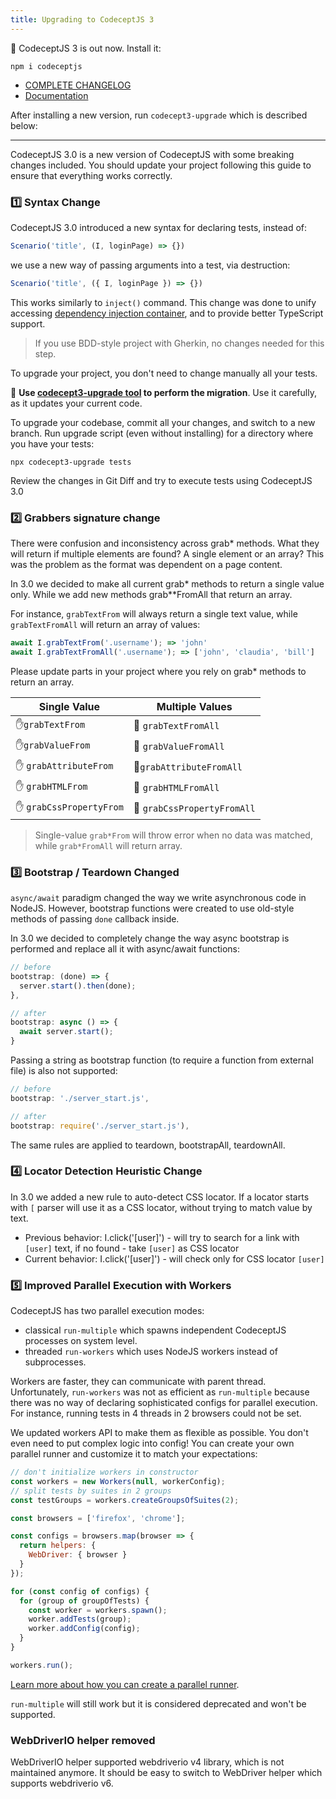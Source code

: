 ```yaml
---
title: Upgrading to CodeceptJS 3
---
```


🚀 CodeceptJS 3 is out now. Install it:

```
npm i codeceptjs
```

* [COMPLETE CHANGELOG](https://github.com/Codeception/CodeceptJS/blob/codeceptjs-v3.0/CHANGELOG.md#300-beta)
* [Documentation](https://github.com/Codeception/CodeceptJS/tree/codeceptjs-v3.0/docs)

After installing a new version, run `codecept3-upgrade` which is described below:

---

CodeceptJS 3.0 is a new version of CodeceptJS with some breaking changes included. 
You should update your project following this guide to ensure that everything works correctly. 

### 1️⃣ Syntax Change

CodeceptJS 3.0 introduced a new syntax for declaring tests, instead of:

```js
Scenario('title', (I, loginPage) => {})
```
we use a new way of passing arguments into a test, via destruction:

```js
Scenario('title', ({ I, loginPage }) => {})
```

This works similarly to `inject()` command. This change was done to unify accessing [dependency injection container](https://codecept.io/pageobjects/#dependency-injection), and to provide better TypeScript support. 

> If you use BDD-style project with Gherkin, no changes needed for this step. 

To upgrade your project, you don't need to change manually all your tests. 

💪 **Use [codecept3-upgrade tool](https://www.npmjs.com/package/codecept3-upgrade) to perform the migration**. Use it carefully, as it updates your current code.

To upgrade your codebase, commit all your changes, and switch to a new branch.
Run upgrade script (even without installing) for a directory where you have your tests:

```
npx codecept3-upgrade tests
```
Review the changes in Git Diff and try to execute tests using CodeceptJS 3.0


### 2️⃣ Grabbers signature change

There were confusion and inconsistency across grab* methods. What they will return if multiple elements are found? A single element or an array? This was the problem as the format was dependent on a page content. 

In 3.0 we decided to make all current grab* methods to return a single value only. While we add new methods grab**FromAll that return an array.

For instance, `grabTextFrom` will always return a single text value, while `grabTextFromAll` will return an array of values:

```js
await I.grabTextFrom('.username'); => 'john'
await I.grabTextFromAll('.username'); => ['john', 'claudia', 'bill']
```

Please update parts in your project where you rely on grab* methods to return an array.


| Single Value | Multiple Values |
| -- | -- |
| ✋`grabTextFrom` | 🙌 `grabTextFromAll`  |
| ✋`grabValueFrom` | 🙌 `grabValueFromAll`  |
| ✋ `grabAttributeFrom` | 🙌`grabAttributeFromAll`  |
| ✋ `grabHTMLFrom` | 🙌 `grabHTMLFromAll`  |
| ✋ `grabCssPropertyFrom` | 🙌 `grabCssPropertyFromAll` |

> Single-value `grab*From` will throw error when no data was matched, while `grab*FromAll` will return array.

### 3️⃣ Bootstrap / Teardown Changed

`async/await` paradigm changed the way we write asynchronous code in NodeJS. 
However, bootstrap functions were created to use old-style methods of passing `done` callback inside.

In 3.0 we decided to completely change the way async bootstrap is performed and replace all it with async/await functions:

```js
// before
bootstrap: (done) => {
  server.start().then(done);
},

// after
bootstrap: async () => {
  await server.start();
}
```
Passing a string as bootstrap function (to require a function from external file) is also not supported:

```js
// before
bootstrap: './server_start.js',

// after
bootstrap: require('./server_start.js'),
```

The same rules are applied to teardown, bootstrapAll, teardownAll.

### 4️⃣ Locator Detection Heuristic Change

In 3.0 we added a new rule to auto-detect CSS locator. If a locator starts with `[` parser will use it as a CSS locator, without trying to match value by text.

* Previous behavior: I.click('[user]') - will try to search for a link with `[user]` text, if no found - take `[user]` as CSS locator
* Current behavior: I.click('[user]') - will check only for CSS locator `[user]`

### 5️⃣ Improved Parallel Execution with Workers

CodeceptJS has two parallel execution modes:

* classical `run-multiple` which spawns independent CodeceptJS processes on system level.
* threaded `run-workers` which uses NodeJS workers instead of subprocesses.

Workers are faster, they can communicate with parent thread. Unfortunately, `run-workers` was not as efficient as `run-multiple` because there was no way of declaring sophisticated configs for parallel execution. For instance, running tests in 4 threads in 2 browsers could not be set.

We updated workers API to make them as flexible as possible. You don't even need to put complex logic into config! You can create your own parallel runner and customize it to match your expectations:

```js
// don't initialize workers in constructor
const workers = new Workers(null, workerConfig);
// split tests by suites in 2 groups
const testGroups = workers.createGroupsOfSuites(2);

const browsers = ['firefox', 'chrome'];

const configs = browsers.map(browser => {
  return helpers: {
    WebDriver: { browser }
  }
});

for (const config of configs) {
  for (group of groupOfTests) {
    const worker = workers.spawn();
    worker.addTests(group);
    worker.addConfig(config);
  }
}

workers.run();
```
[Learn more about how you can create a parallel runner](https://github.com/Codeception/CodeceptJS/blob/codeceptjs-v3.0/docs/parallel.md#custom-parallel-execution).

`run-multiple` will still work but it is considered deprecated and won't be supported.

### WebDriverIO helper removed

WebDriverIO helper supported webdriverio v4 library, which is not maintained anymore. It should be easy to switch to WebDriver helper which supports webdriverio v6.

 